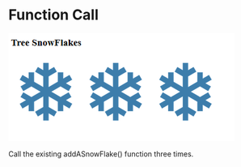 # Function Call

![Snowflakes](./07.01.png)

Call the existing addASnowFlake() function three times.